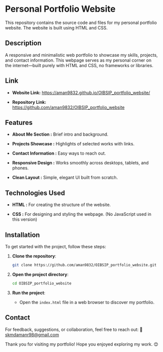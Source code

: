 # Personal Portfolio Website

This repository contains the source code and files for my personal portfolio website. The website is built using HTML and CSS.

## Description

A responsive and minimalistic web portfolio to showcase my skills, projects, and contact information. This webpage serves as my personal corner on the internet—built purely with HTML and CSS, no frameworks or libraries.

## Link
- **Website Link:**  https://aman9832.github.io/OIBSIP_portfolio_website/ 

- **Repository Link:**  https://github.com/aman9832/OIBSIP_portfolio_website

## Features

- **About Me Section :** Brief intro and background.

- **Projects Showcase :** Highlights of selected works with links.

- **Contact Information :** Easy ways to reach out.

- **Responsive Design :** Works smoothly across desktops, tablets, and phones.

- **Clean Layout :** Simple, elegant UI built from scratch.

## Technologies Used
- **HTML :** For creating the structure of the website.

- **CSS :** For designing and styling the webpage.
(No JavaScript used in this version)

## Installation

To get started with the project, follow these steps:

1. **Clone the repository**:
    ```bash
    git clone https://github.com/aman9832/OIBSIP_portfolio_website.git
    ```

2. **Open the project directory**:
    ```bash
    cd OIBSIP_portfolio_website
    ```

3. **Run the project**:
    - Open the `index.html` file in a web browser to discover my portfolio.

## Contact
For feedback, suggestions, or collaboration, feel free to reach out:
📧 skmdamanr98@gmail.com

Thank you for visiting my portfolio! Hope you enjoyed exploring my work. 😊
